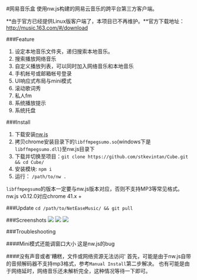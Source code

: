 #网易音乐盒 
使用nw.js构建的网易云音乐的跨平台第三方客户端。 

**由于官方已经提供Linux版客户端了，本项目已不再维护。**官方下载地址：http://music.163.com/#/download  

###Feature  
1. 设定本地音乐文件夹，递归搜索本地音乐。  
2. 搜索播放网络音乐  
3. 自定义播放列表，可以同时加入网络音乐和本地音乐  
4. 手机帐号或邮箱帐号登录  
5. UI响应式布局与mini模式    
6. 滚动歌词秀    
7. 私人fm  
8. 系统播放提示  
9. 系统托盘    


###Install  
1. 下载安装[nw.js](https://github.com/nwjs/nw.js)
2. 拷贝chrome安装目录下的`libffmpegsumo.so`(windows下是`libffmpegsumo.dll`)至nw.js目录下  
3. 下载并切换至项目：`git clone https://github.com/stkevintan/Cube.git && cd Cube/`  
4. 安装模块: `npm i`
5. 运行： `/path/to/nw .`   

`libffmpegsumo`的版本一定要与nw.js版本对应，否则不支持MP3等常见格式。nw.js v0.12.0对应chrome 41.x +

###Update
`cd /path/to/NetEaseMusic/ && git pull`  

###Screenshots
<img src="http://7xiyak.com1.z0.glb.clouddn.com/s59.png"/>
<img src="http://7xiyak.com1.z0.glb.clouddn.com/s60.png"/>
<img src="http://7xiyak.com1.z0.glb.clouddn.com/s52.png"/>

###Troubleshooting

####Mini模式还能调窗口大小
这是nw.js的bug

####没有声音或者'糟糕，文件或网络资源无法访问'
首先，可能是由于nw.js自带的音频解码器不支持mp3格式，参考`Manual Install`第二步解决。
也有可能是由于网络延时，网络音乐还未解析完全，这种情况等待一下即可。

